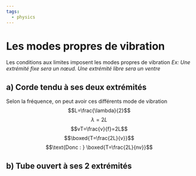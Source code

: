 ```yaml
---
tags:
  - physics
---
```

# Les modes propres de vibration

Les conditions aux limites imposent les modes propres de vibration
*Ex: Une extrémité fixe sera un nœud. Une extrémité libre sera un ventre*

## a) Corde tendu à ses deux extrémités

Selon la fréquence, on peut avoir ces différents mode de vibration
$$L=\frac{\lambda}{2}$$
$$\lambda = 2L$$
$$vT=\frac{v}{f}=2L$$
$$\boxed{T=\frac{2L}{v}}$$
$$\text{Donc : } \boxed{T=\frac{2L}{nv}}$$

## b) Tube ouvert à ses 2 extrémités